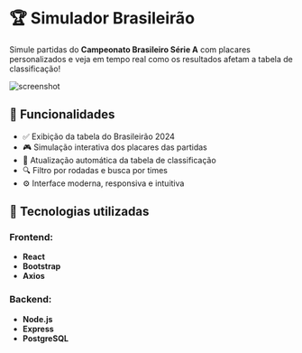 # 🏆 Simulador Brasileirão

Simule partidas do **Campeonato Brasileiro Série A** com placares personalizados e veja em tempo real como os resultados afetam a tabela de classificação!

![screenshot](https://raw.githubusercontent.com/LucasBondeDeSouza/simulador-brasileirao/main/public/screenshot.png)

## 📌 Funcionalidades

- ✅ Exibição da tabela do Brasileirão 2024
- 🎮 Simulação interativa dos placares das partidas
- 🔄 Atualização automática da tabela de classificação
- 🔍 Filtro por rodadas e busca por times
- ⚙️ Interface moderna, responsiva e intuitiva

## 🚀 Tecnologias utilizadas

### Frontend:
- **React**
- **Bootstrap**
- **Axios**

### Backend:
- **Node.js**
- **Express**
- **PostgreSQL**
